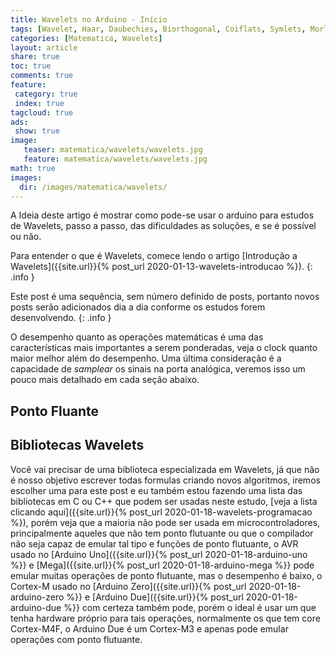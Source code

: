 ```yaml
---
title: Wavelets no Arduino - Início
tags: [Wavelet, Haar, Daubechies, Biorthogonal, Coiflats, Symlets, Morlet, Mexican Hat, Meyer, octave, DSP, Signal, Signal Processing]
categories: [Matematica, Wavelets]
layout: article
share: true
toc: true
comments: true
feature:
 category: true
 index: true
tagcloud: true
ads: 
 show: true
image:
   teaser: matematica/wavelets/wavelets.jpg
   feature: matematica/wavelets/wavelets.jpg
math: true
images:
  dir: /images/matematica/wavelets/
---
```


A Ideia deste artigo é mostrar como pode-se usar o arduino para estudos de Wavelets, passo a passo, das dificuldades as soluções, e se é possível ou não.

<!--more-->

Para entender o que é Wavelets, comece lendo o artigo [Introdução a Wavelets]({{site.url}}{% post_url 2020-01-13-wavelets-introducao %}).
{: .info }

Este post é uma sequência, sem número definido de posts, portanto novos posts serão adicionados dia a dia conforme os estudos forem desenvolvendo.
{: .info }

O desempenho quanto as operações matemáticas é uma das características mais importantes a serem ponderadas, veja o clock quanto maior melhor além do desempenho. Uma última consideração é a capacidade de _samplear_ os sinais na porta analógica, veremos isso um pouco mais detalhado em cada seção abaixo.

## Ponto Fluante

## Bibliotecas Wavelets

Você vai precisar de uma biblioteca especializada em Wavelets, já que não é nosso objetivo escrever todas formulas criando novos algoritmos, iremos escolher uma para este post e eu também estou fazendo uma lista das bibliotecas em C ou C++ que podem ser usadas neste estudo, [veja a lista clicando aqui]({{site.url}}{% post_url 2020-01-18-wavelets-programacao %}), porém veja que a maioria não pode ser usada em microcontroladores, principalmente aqueles que não tem ponto flutuante ou que o compilador não seja capaz de emular tal tipo e funções de ponto flutuante, o AVR usado no [Arduino Uno]({{site.url}}{% post_url 2020-01-18-arduino-uno %}} e [Mega]({{site.url}}{% post_url 2020-01-18-arduino-mega %}} pode emular muitas operações de ponto flutuante, mas o desempenho é baixo, o Cortex-M usado no [Arduino Zero]({{site.url}}{% post_url 2020-01-18-arduino-zero %}} e [Arduino Due]({{site.url}}{% post_url 2020-01-18-arduino-due %}} com certeza também pode, porém o ideal é usar um que tenha hardware próprio para tais operações, normalmente os que tem core Cortex-M4F, o Arduino Due é um Cortex-M3 e apenas pode emular operações com ponto flutuante. 

